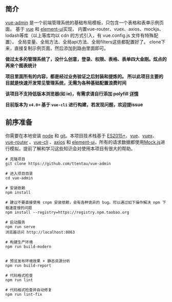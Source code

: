  
## 简介

[vue-admin](https://github.com/ttentau/vue-admin) 是一个前端管理系统的基础布局模板，只包含一个表格和表单示例页面。
基于 [vue](https://github.com/vuejs/vue) 和 [element-ui](https://github.com/ElemeFE/element)实现，
内置vue-router、vuex、axios、mockjs、lodash等库（以上等库均以 cdn 的方式引入，有 vue.config.js 文件有特殊配置）。
全局变量、全局方法、全局api方法、全局filters这些都配置好了。
clone下来，直接复制示例页面，然后添加到路由里面即可。

**做过太多的管理系统了，没什么创意，登录、权限、表格、表单四大金刚。炫点的再来个图表统计**

**项目里面所有的内容，都是经过业务验证之后封装和提炼的。
所以此项目主要的目就是快速开发常见管理系统，无需为各种基础配置浪费时间**

**该项目不支持低版本浏览器(如 ie)，有需求请自行添加 polyfill [详情](https://github.com/PanJiaChen/vue-element-admin/wiki#babel-polyfill)**

**目前版本为 `v4.0+` 基于 `vue-cli` 进行构建，若发现问题，欢迎提issue**

## 前序准备

你需要在本地安装 [node](http://nodejs.org/) 和 [git](https://git-scm.com/)。本项目技术栈基于 [ES2015+](http://es6.ruanyifeng.com/)、[vue](https://cn.vuejs.org/index.html)、[vuex](https://vuex.vuejs.org/zh-cn/)、[vue-router](https://router.vuejs.org/zh-cn/) 、[vue-cli](https://github.com/vuejs/vue-cli) 、[axios](https://github.com/axios/axios) 和 [element-ui](https://github.com/ElemeFE/element)，所有的请求数据都使用[Mock.js](https://github.com/nuysoft/Mock)进行模拟，提前了解和学习这些知识会对使用本项目有很大的帮助。

```
# 克隆项目
git clone https://github.com/ttentau/vue-admin

# 进入项目目录
cd vue-admin

# 安装依赖
npm install

# 建议不要直接使用 cnpm 安装依赖，会有各种诡异的 bug。可以通过如下操作解决 npm 下载速度慢的问题
npm install --registry=https://registry.npm.taobao.org

# 启动服务
npm run serve
浏览器访问 http://localhost:8863

# 构建生产环境
npm run build-modern


# 预览发布环境效果 + 静态资源分析
npm run build-report

# 代码格式检查
npm run lint

# 代码格式检查并自动修复
npm run lint-fix
```
